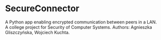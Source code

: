 # SecureConnector
A Python app enabling encrypted communication between peers in a LAN. A college project for Security of Computer Systems. Authors: Agnieszka Gliszczyńska, Wojciech Kuchta. 
